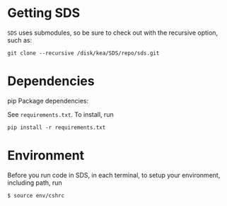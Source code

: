 # Getting SDS

`SDS` uses submodules, so be sure to check out with the recursive option, such as:

```
git clone --recursive /disk/kea/SDS/repo/sds.git
```

# Dependencies

pip Package dependencies:

See `requirements.txt`.  To install, run

```
pip install -r requirements.txt
```

# Environment

Before you run code in SDS, in each terminal, to setup your environment, including path, run

```
$ source env/cshrc
```
